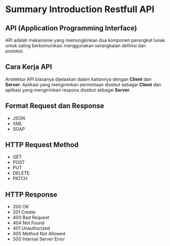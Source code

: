 # Summary Introduction Restfull API

## API (Application Programming Interface)

API adalah mekanisme yang memungkinkan dua komponen perangkat lunak untuk saling berkomunikasi menggunakan serangkaian definisi dan protokol.

## Cara Kerja API

Arsitektur API biasanya dijelaskan dalam kaitannya dengan **Client** dan **Server**. Aplikasi yang mengirimkan permintaan disebut sebagai **Client** dan aplikasi yang mengirimkan respons disebut sebagai **Server**.

## Format Request dan Response

- JSON
- XML
- SOAP

## HTTP Request Method

- GET
- POST
- PUT
- DELETE
- PATCH

## HTTP Response

- 200 OK
- 201 Create
- 400 Bad Request
- 404 Not Found
- 401 Unauthorized
- 405 Method Not Allowed
- 500 Internal Server Error
